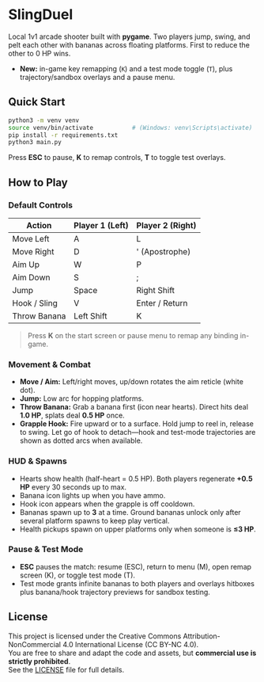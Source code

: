 # SlingDuel

Local 1v1 arcade shooter built with **pygame**. Two players jump, swing, and pelt each other with bananas across floating platforms. First to reduce the other to 0 HP wins.

- **New:** in-game key remapping (`K`) and a test mode toggle (`T`), plus trajectory/sandbox overlays and a pause menu.

## Quick Start
```bash
python3 -m venv venv
source venv/bin/activate           # (Windows: venv\Scripts\activate)
pip install -r requirements.txt
python3 main.py
```

Press **ESC** to pause, **K** to remap controls, **T** to toggle test overlays.


## How to Play

### Default Controls

| Action        | Player 1 (Left) | Player 2 (Right) |
|---------------|-----------------|------------------|
| Move Left     | A               | L                |
| Move Right    | D               | ' (Apostrophe)   |
| Aim Up        | W               | P                |
| Aim Down      | S               | ;                |
| Jump          | Space           | Right Shift      |
| Hook / Sling  | V               | Enter / Return   |
| Throw Banana  | Left Shift      | K                |

> Press **K** on the start screen or pause menu to remap any binding in-game.

### Movement & Combat

- **Move / Aim:** Left/right moves, up/down rotates the aim reticle (white dot).
- **Jump:** Low arc for hopping platforms.
- **Throw Banana:** Grab a banana first (icon near hearts). Direct hits deal **1.0 HP**, splats deal **0.5 HP** once.
- **Grapple Hook:** Fire upward or to a surface. Hold jump to reel in, release to swing. Let go of hook to detach—hook and test-mode trajectories are shown as dotted arcs when available.

### HUD & Spawns

- Hearts show health (half-heart = 0.5 HP). Both players regenerate **+0.5 HP** every 30 seconds up to max.
- Banana icon lights up when you have ammo.
- Hook icon appears when the grapple is off cooldown.
- Bananas spawn up to **3** at a time. Ground bananas unlock only after several platform spawns to keep play vertical.
- Health pickups spawn on upper platforms only when someone is **≤3 HP**.

### Pause & Test Mode

- **ESC** pauses the match: resume (ESC), return to menu (M), open remap screen (K), or toggle test mode (T).
- Test mode grants infinite bananas to both players and overlays hitboxes plus banana/hook trajectory previews for sandbox testing.


## License
This project is licensed under the Creative Commons Attribution-NonCommercial 4.0 International License (CC BY-NC 4.0).  
You are free to share and adapt the code and assets, but **commercial use is strictly prohibited**.  
See the [LICENSE](LICENSE) file for full details.
